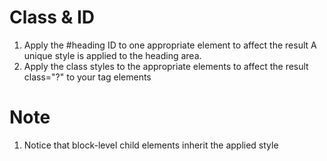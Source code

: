 # Class & ID
1. Apply the #heading ID to one appropriate element to affect the result A unique style is applied to the heading area.
2. Apply the class styles to the appropriate elements to affect the result class="?" to your tag elements
      
# Note
1. Notice that block-level child elements inherit the applied style 
